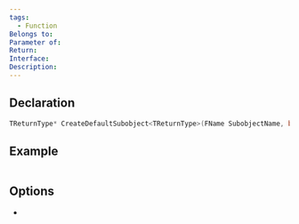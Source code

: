 ```yaml
---
tags:
  - Function
Belongs to: 
Parameter of: 
Return: 
Interface: 
Description:
---
```


## Declaration

```cpp
TReturnType* CreateDefaultSubobject<TReturnType>(FName SubobjectName, bool bTransient = false)
```

## Example

```cpp
```

## Options
- 